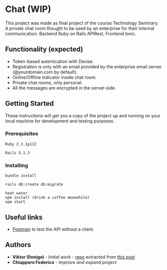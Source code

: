 # Chat (WIP)

This project was made as final project of the course Technology Seminary. A private chat room thought to be used by an enterprise for their internal communication. Backend Ruby on Rails APIRest, Frontend Ionic.

## Functionality (expected)

* Token-based autentication with Devise.
* Registration is only with an email provided by the enterprise email server (@yourdomain.com by default).
* Online/Offline indicator inside chat room.
* Private chat rooms, only personal.
* All the messages are encrypted in the server-side.

## Getting Started

These instructions will get you a copy of the project up and running on your local machine for development and testing purposes.

### Prerequisites

```
Ruby 2.3.1p112

Rails 5.1.3
```

### Installing

```
bundle install

rails db:create db:migrate

heat water
npm install (drink a coffee meanwhile)
npm start
```    

## Useful links

* [Postman](https://www.getpostman.com/) to test the API without a client.

## Authors

* **Viktor Shmigol** - *Initial work* - [repo](https://github.com/viktor-shmigol/ng2-cable-example) extracted from [this post](https://blog.active-bridge.com/how-easily-integrate-rails-actioncable-into-your-angular2-ionic2-application)
* **Chiappero Federico** - *Improve and expand project*